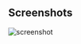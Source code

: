 ## Screenshots
![screenshot](https://github.com/Aryan-Kanak/images/blob/main/traffic_simulation_project.jpg?raw=true)
